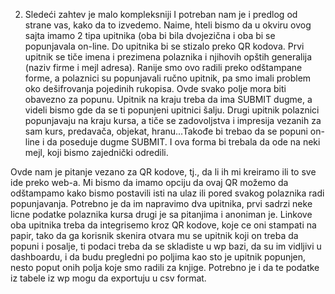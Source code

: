 2. Sledeći zahtev je malo kompleksniji I potreban nam je i predlog od strane vas, kako da to izvedemo. Naime, hteli bismo da u okviru ovog sajta imamo 2 tipa upitnika (oba bi bila dvojezična i oba bi se popunjavala on-line. Do upitnika bi se stizalo preko QR kodova. Prvi upitnik se tiče imena i prezimena polaznika i njihovih opštih generalija (naziv firme i mejl adresa). Ranije smo ovo radili preko odštampane forme, a polaznici su popunjavali ručno upitnik, pa smo imali problem oko dešifrovanja pojedinih rukopisa. Ovde svako polje mora biti obavezno za popunu. Upitnik na kraju treba da ima SUBMIT dugme, a videli bismo gde da se ti popunjeni upitnici šalju. Drugi upitnik polaznici popunjavaju na kraju kursa, a tiče se zadovoljstva i impresija vezanih za sam kurs, predavača, objekat, hranu...Takođe bi trebao da se popuni on-line i da poseduje dugme SUBMIT. I ova forma bi trebala da ode na neki mejl, koji bismo zajednički odredili. 
 
Ovde nam je pitanje vezano za QR kodove, tj., da li ih mi kreiramo ili to sve ide preko web-a. Mi bismo da imamo opciju da ovaj QR možemo da odštampamo kako bismo postavili isti na ulaz ili pored svakog polaznika radi popunjavanja. 
Potrebno je da im napravimo dva upitnika, prvi sadrzi neke licne podatke polaznika kursa drugi je sa pitanjima i anoniman je. Linkove oba upitnika treba da integrisemo kroz QR kodove, koje ce oni stampati na papir, tako da ga korisnik skenira otvara mu se upitnik koji on treba da popuni i posalje, ti podaci treba da se skladiste u wp bazi, da su im vidljivi u dashboardu, i da budu pregledni po poljima kao sto je upitnik popunjen, nesto poput onih polja koje smo radili za knjige. Potrebno je i da te podatke iz tabele iz wp mogu da exportuju u csv format. 
